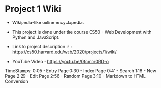 # Project 1 Wiki 

- Wikipedia-like online encyclopedia.

- This project is done under the course CS50 - Web Development with Python and JavaScript.

- Link to project description is : https://cs50.harvard.edu/web/2020/projects/1/wiki/


- YouTube Video -  https://youtu.be/0fcmor0RD-o

TimeStamps:
0:05 - Entry Page
0:30 - Index Page
0:41 - Search
1:18 - New Page
2:29 - Edit Page
2:56 - Random Page
3:10 - Markdown to HTML Conversion

